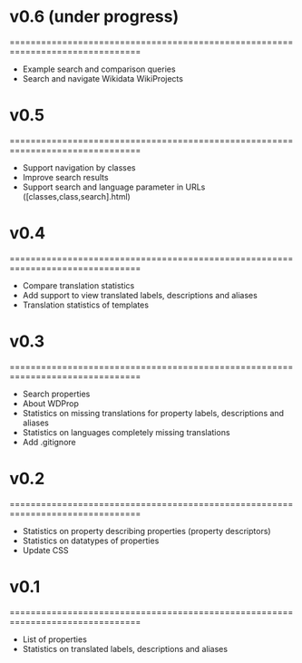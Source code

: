 # v0.6 (under progress)
===============================================================================
* Example search and comparison queries
* Search and navigate Wikidata WikiProjects

# v0.5
===============================================================================
* Support navigation by classes
* Improve search results
* Support search and language parameter in URLs ([classes,class,search].html)

# v0.4
===============================================================================
* Compare translation statistics
* Add support to view translated labels, descriptions and aliases
* Translation statistics of templates

# v0.3
===============================================================================
* Search properties
* About WDProp
* Statistics on missing translations for property labels, descriptions and aliases
* Statistics on languages completely missing translations
* Add .gitignore

# v0.2
===============================================================================
* Statistics on property describing properties (property descriptors)
* Statistics on datatypes of properties 
* Update CSS

# v0.1
===============================================================================
* List of properties
* Statistics on translated labels, descriptions and aliases
